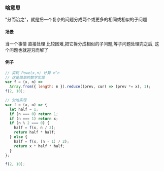 ### 啥意思
"分而治之"，就是把一个复杂的问题分成两个或更多的相同或相似的子问题  
#### 场景
当一个事情 直接处理 比较困难,把它拆分成相似的子问题,等子问题处理完之后, 这个问题也就迎刃而解了

#### 例子
```js
// 实现 Powe(x,n) 计算 x^n
// 这是简单的数学实现
var f = (x, n) =>
  Array.from({ length: n }).reduce((prev, cur) => (prev *= x), 1);
f(2, 10);

// 分治实现
var f = (x, n) => {
  let half = 1;
  if (n === 0) return 1;
  if (n === 1) return x;
  if (n % 2 === 0) {
    half = f(x, n / 2);
    return half * half;
  } else {
    half = f(x, (n - 1) / 2);
    return x * half * half;
  }
};

f(2, 10);

```
